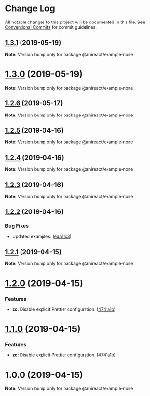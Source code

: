 # Change Log

All notable changes to this project will be documented in this file.
See [Conventional Commits](https://conventionalcommits.org) for commit guidelines.

## [1.3.1](https://github.com/anireact/zc/compare/v1.3.0...v1.3.1) (2019-05-19)

**Note:** Version bump only for package @anireact/example-none





# [1.3.0](https://github.com/anireact/zc/compare/v1.2.6...v1.3.0) (2019-05-19)

**Note:** Version bump only for package @anireact/example-none





## [1.2.6](https://github.com/anireact/zc/compare/v1.2.5...v1.2.6) (2019-05-17)

**Note:** Version bump only for package @anireact/example-none





## [1.2.5](https://github.com/anireact/zc/compare/v1.2.4...v1.2.5) (2019-04-16)

**Note:** Version bump only for package @anireact/example-none





## [1.2.4](https://github.com/anireact/zc/compare/v1.2.3...v1.2.4) (2019-04-16)

**Note:** Version bump only for package @anireact/example-none





## [1.2.3](https://github.com/anireact/zc/compare/v1.2.2...v1.2.3) (2019-04-16)

**Note:** Version bump only for package @anireact/example-none





## [1.2.2](https://github.com/anireact/zc/compare/v1.2.1...v1.2.2) (2019-04-16)


### Bug Fixes

* Updated examples. ([eda11c3](https://github.com/anireact/zc/commit/eda11c3))





## [1.2.1](https://github.com/anireact/zc/compare/v1.2.0...v1.2.1) (2019-04-15)

**Note:** Version bump only for package @anireact/example-none





# [1.2.0](https://github.com/anireact/zc/compare/v1.0.0...v1.2.0) (2019-04-15)


### Features

* **zc:** Disable explicit Prettier configuration. ([4741a1b](https://github.com/anireact/zc/commit/4741a1b))





# [1.1.0](https://github.com/anireact/zc/compare/v1.0.0...v1.1.0) (2019-04-15)


### Features

* **zc:** Disable explicit Prettier configuration. ([4741a1b](https://github.com/anireact/zc/commit/4741a1b))





# 1.0.0 (2019-04-15)

**Note:** Version bump only for package @anireact/example-none
